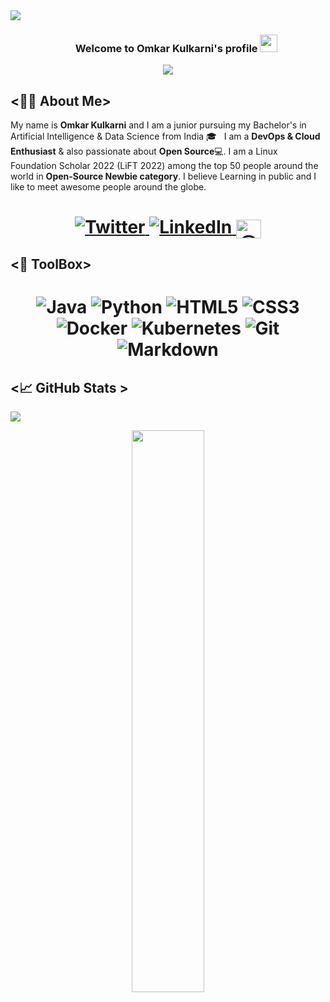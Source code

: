 <div>
<img align="center" src="https://i.imgur.com/4ASafy0.png">
</div>

<h3 align="center">
  &nbsp;&nbsp;&nbsp;&nbsp;&nbsp;&nbsp;&nbsp;Welcome to Omkar Kulkarni's profile
  <img src="https://media.giphy.com/media/hvRJCLFzcasrR4ia7z/giphy.gif" width="28">
</h3>

<!-- Typing SVG by DenverCoder1 - https://github.com/DenverCoder1/readme-typing-svg -->
<p align="center">
<!--   <a href="https://github.com/DenverCoder1/readme-typing-svg"> -->
    <img src="https://readme-typing-svg.herokuapp.com?color=E22FE4&width=380&height=45&lines=Open-Source+Enthusiast;Learning+DevOps;Nice+To+Meet+You+...&center=true"></a>

</p>

<!-- Badges template - https://github.com/badges/shields -->


## <👨‍💻 About Me>

My name is **Omkar Kulkarni** and I am a junior pursuing my Bachelor's in Artificial Intelligence & Data Science from India 🎓 &nbsp;&nbsp;I am a **DevOps & Cloud Enthusiast** & also passionate about **Open Source**💻. I am a Linux Foundation Scholar 2022 (LiFT 2022) among the top 50 people around the world in **Open-Source Newbie category**. I believe Learning in public and I like to meet awesome people around the globe.

<h1 align = "center">
  
  <a href="https://twitter.com/Omkarstwts" target="_blank"><img alt="Twitter" title="Twitter" src="https://img.shields.io/badge/-Twitter-1DA1F2?style=for-the-badge&logo=twitter&logoColor=white"/>
</a> <a href="https://www.linkedin.com/in/omkar-kulkarni-a3b213207/" target="_blank"><img alt="LinkedIn" title="LinkedIn" src="https://img.shields.io/badge/LinkedIn-%230077B5.svg?&style=for-the-badge&logo=linkedin&logoColor=white"/>
</a>
<a href="https://hashnode.com/@omkar0114" target="blank"><img align="center" src="https://raw.githubusercontent.com/rahuldkjain/github-profile-readme-generator/master/src/images/icons/Social/hashnode.svg" alt="@omkar0114" height="30" width="40" logocolor="white" /></a>

</h1>
   
   
## <🔩 ToolBox>  
<h1 align = "center">

![Java](https://img.shields.io/badge/-java-red?style=for-the-badge&logo=java&logoColor=black)
![Python](https://img.shields.io/badge/-Python-white?style=for-the-badge&logo=python&logoColor=4B8BBE)
![HTML5](https://img.shields.io/badge/-html5-d9534f?style=for-the-badge&logo=html5&logoColor=white)
![CSS3](https://img.shields.io/badge/-css3-1572B6?style=for-the-badge&logo=css3&logoColor=white)
![Docker](https://img.shields.io/badge/-docker-0db7ed?style=for-the-badge&logo=docker&logoColor=white)
![Kubernetes](https://img.shields.io/badge/-kubernetes-3970e4?style=for-the-badge&logo=kubernetes&logoColor=white)
![Git](https://img.shields.io/badge/-git-F1502F?style=for-the-badge&logo=git&logoColor=white)
![Markdown](https://img.shields.io/badge/-markdown-747578?style=for-the-badge&logo=markdown&logoColor=white)
</h1>

## <📈 GitHub Stats >  

<!-- Contributor Graph-1 : https://activity-graph.herokuapp.com/graph?username=verma-kunal&theme=xcode  -->
![](https://activity-graph.herokuapp.com/graph?username=Omkar0114&theme=react-dark&hide_border=true)
<!-- ![](https://github-readme-stats.vercel.app/api?username=Omkar0114&show_icons=true&theme=tokyonight)  -->
<p align="center">
	
  <img width="48%" src="https://github-readme-stats.vercel.app/api?username=Omkar0114&show_icons=true&theme=algolia&hide_border=true" />
<!--   <img width="48%" src="https://github-readme-streak-stats.herokuapp.com/?user=Omkar0114&theme=algolia&hide_border=true" /> -->
</p>




